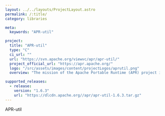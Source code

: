 ```yaml
---
layout: ../../layouts/ProjectLayout.astro
permalink: /:title/
category: libraries

meta:
  keywords: "APR-util"

project:
  title: "APR-util"
  type: "C"
  ci_url: ""
  url: "https://svn.apache.org/viewvc/apr/apr-util/"
  project_official_url: "https://apr.apache.org/"
  logo: "/src/assets/images/content/projectLogos/aprutil.png"
  overview: "The mission of the Apache Portable Runtime (APR) project is to create and maintain software libraries that provide a predictable and consistent interface to underlying platform-specific implementations. The primary goal is to provide an API to which software developers may code and be assured of predictable if not identical behaviour regardless of the platform on which their software is built, relieving them of the need to code special-case conditions to work around or take advantage of platform-specific deficiencies or features. APR-util provides a number of helpful abstractions on top of APR."

supported_releases:
  - release:
    version: "1.6.3"
    url: "https://dlcdn.apache.org//apr/apr-util-1.6.3.tar.gz"
---
```


<p>APR-util</p>
